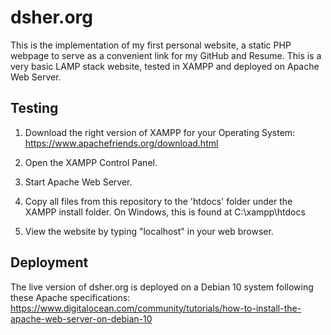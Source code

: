 # dsher.org

This is the implementation of my first personal website, a static PHP webpage to serve as a convenient link for my GitHub and Resume. This is a very basic LAMP stack website, tested in XAMPP and deployed on Apache Web Server.

## Testing

1. Download the right version of XAMPP for your Operating System: https://www.apachefriends.org/download.html

2. Open the XAMPP Control Panel.

3. Start Apache Web Server.

4. Copy all files from this repository to the 'htdocs' folder under the XAMPP install folder. On Windows, this is found at C:\xampp\htdocs

5. View the website by typing "localhost" in your web browser.


## Deployment

The live version of dsher.org is deployed on a Debian 10 system following these Apache specifications: https://www.digitalocean.com/community/tutorials/how-to-install-the-apache-web-server-on-debian-10

